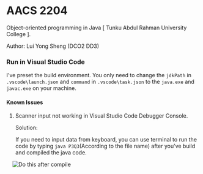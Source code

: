 # AACS 2204

Object-oriented programming in Java [ Tunku Abdul Rahman University College ].

Author: Lui Yong Sheng (DCO2 DD3)

### Run in Visual Studio Code

I've preset the build environment. You only need to change the `jdkPath` in `.vscode\launch.json` and `command` in `.vscode\task.json` to the `java.exe` and `javac.exe` on your machine.

#### Known Issues

1.  Scanner input not working in Visual Studio Code Debugger Console.

    Solution:
    
    If you need to input data from keyboard, you can use terminal to run the code by typing `java P3Q3`(According to the file name) after you've build and compiled the java code.
    
      ![Do this after compile](http://image.ibb.co/iQB1Hk/image.png)
